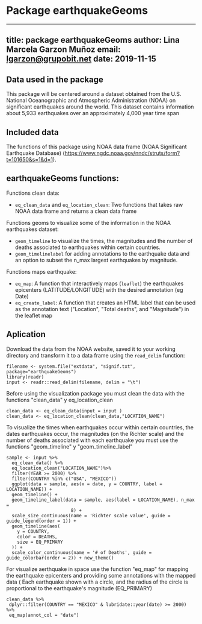 # Package earthquakeGeoms



---
title: package earthquakeGeoms
author: Lina Marcela Garzon Muñoz
email: lgarzon@grupobit.net
date: 2019-11-15
---

## Data used in the package


This package will be centered around a dataset obtained from the U.S. National Oceanographic and Atmospheric Administration (NOAA) on significant earthquakes around the world. This dataset contains information about 5,933 earthquakes over an approximately 4,000 year time span

## Included data

The functions of  this package using NOAA data frame (NOAA Significant Earthquake Database) (https://www.ngdc.noaa.gov/nndc/struts/form?t=101650&s=1&d=1).


## earthquakeGeoms functions:
  Functions clean data:
* `eq_clean_data` and `eq_location_clean`: Two functions that takes raw NOAA data frame and returns a clean data frame 

Functions geoms to visualize some of the information in the NOAA earthquakes dataset: 
  * `geom_timeline` to visualize the times, the magnitudes and the number of deaths associated to earthquakes within certain countries.
   * `geom_timelinelabel` for adding annotations to the earthquake data and an option to subset the n_max largest earthquakes by magnitude.


Functions maps earthquake:
*  `eq_map`: A function that interactively maps (`leaflet`) the earthquakes epicenters (LATITUDE/LONGITUDE) with the desired annotation (eg Date)
* `eq_create_label`: A function that creates an HTML label that can be used as the annotation text ("Location", "Total deaths", and "Magnitude") in the leaflet map

## Aplication

Download the data from the NOAA website, saved it to your working directory and transform it to a data frame using the `read_delim` function:

```{r eval = FALSE}
filename <- system.file("extdata", "signif.txt", package="earthquakeGeoms")
library(readr)
input <- readr::read_delim(filename, delim = "\t")
```

Before using the visualization package you must clean the data with the functions "clean_data" y eq_location_clean


```{r eval = FALSE}
clean_data <- eq_clean_data(input = input )
clean_data <- eq_location_clean(clean_data,"LOCATION_NAME")
```

To visualize the times when earthquakes occur within certain countries, the dates earthquakes occur, the magnitudes (on the Richter scale) and the number of deaths associated with each earthquake you must use the functions "geom_timeline" y "geom_timeline_label"


```{r eval = FALSE}
sample <- input %>%
  eq_clean_data() %>%
  eq_location_clean("LOCATION_NAME")%>%
  filter(YEAR >= 2000) %>%
  filter(COUNTRY %in% c("USA", "MEXICO"))
  ggplot(data = sample, aes(x = date, y = COUNTRY, label = LOCATION_NAME)) +
  geom_timeline() +
  geom_timeline_label(data = sample, aes(label = LOCATION_NAME), n_max =
                        8) +
  scale_size_continuous(name = 'Richter scale value', guide = guide_legend(order = 1)) +
  geom_timeline(aes(
    y = COUNTRY,
    color = DEATHS,
    size = EQ_PRIMARY
  )) +
  scale_color_continuous(name = '# of Deaths', guide = guide_colorbar(order = 2)) + new_theme()
```

For visualize aerthquake in space use the function "eq_map" for mapping the earthquake epicenters and providing some annotations with the mapped data  ( Each earthquake shown with a circle, and the radius of the circle is proportional to the earthquake's magnitude (EQ_PRIMARY)

 ```{r eval = FALSE}
clean_data %>%
  dplyr::filter(COUNTRY == "MEXICO" & lubridate::year(date) >= 2000) %>%
  eq_map(annot_col = "date")
```

